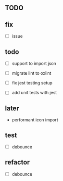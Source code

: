 ## TODO

## fix

-[ ] issue

## todo

- [ ] support to import json

- [ ] migrate lint to oxlint

- [ ] fix jest testing setup
- [ ] add unit tests with jest

## later

- performant icon import

## test

-[ ] debounce

## refactor

-[ ] debounce
